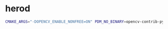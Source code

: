 # herod

```bash
CMAKE_ARGS="-DOPENCV_ENABLE_NONFREE=ON" PDM_NO_BINARY=opencv-contrib-python pdm sync
```
